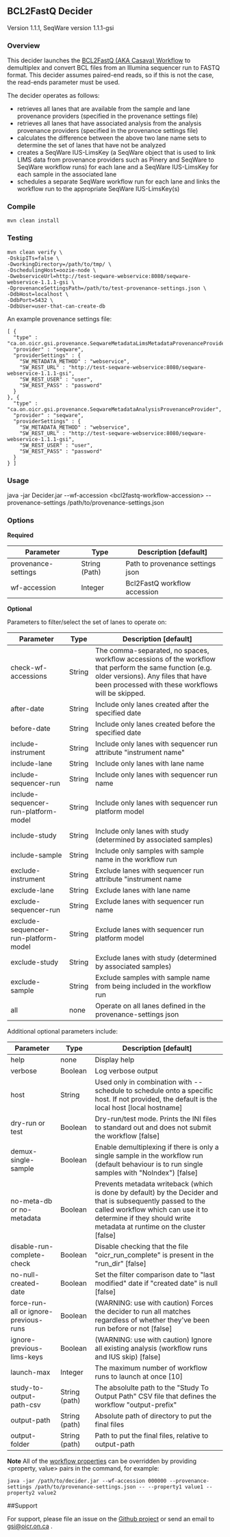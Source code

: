 ## BCL2FastQ Decider

Version 1.1.1, SeqWare version 1.1.1-gsi

### Overview

This decider launches the [BCL2FastQ (AKA Casava) Workflow](../workflow-casava) to demultiplex and convert BCL files from an Illumina sequencer run to FASTQ format. This decider assumes paired-end reads, so if this is not the case, the read-ends parameter must be used.

The decider operates as follows:
- retrieves all lanes that are available from the sample and lane provenance providers (specified in the provenance settings file)
- retrieves all lanes that have associated analysis from the analysis provenance providers (specified in the provenance settings file)
- calculates the difference between the above two lane name sets to determine the set of lanes that have not be analyzed
- creates a SeqWare IUS-LimsKey (a SeqWare object that is used to link LIMS data from provenance providers such as Pinery and SeqWare to SeqWare workflow runs) for each lane and a SeqWare IUS-LimsKey for each sample in the associated lane
- schedules a separate SeqWare workflow run for each lane and links the workflow run to the appropriate SeqWare IUS-LimsKey(s)

### Compile

```
mvn clean install
```

### Testing

```
mvn clean verify \
-DskipITs=false \
-DworkingDirectory=/path/to/tmp/ \
-DschedulingHost=oozie-node \
-DwebserviceUrl=http://test-seqware-webservice:8080/seqware-webservice-1.1.1-gsi \
-DprovenanceSettingsPath=/path/to/test-provenance-settings.json \
-DdbHost=localhost \
-DdbPort=5432 \
-DdbUser=user-that-can-create-db
```

An example provenance settings file:

```
[ {
  "type" : "ca.on.oicr.gsi.provenance.SeqwareMetadataLimsMetadataProvenanceProvider",
  "provider" : "seqware",
  "providerSettings" : {
    "SW_METADATA_METHOD" : "webservice",
    "SW_REST_URL" : "http://test-seqware-webservice:8080/seqware-webservice-1.1.1-gsi",
    "SW_REST_USER" : "user",
    "SW_REST_PASS" : "password"
  }
}, {
  "type" : "ca.on.oicr.gsi.provenance.SeqwareMetadataAnalysisProvenanceProvider",
  "provider" : "seqware",
  "providerSettings" : {
    "SW_METADATA_METHOD" : "webservice",
    "SW_REST_URL" : "http://test-seqware-webservice:8080/seqware-webservice-1.1.1-gsi",
    "SW_REST_USER" : "user",
    "SW_REST_PASS" : "password"
  }
} ]

```

### Usage

java -jar Decider.jar --wf-accession \<bcl2fastq-workflow-accession\> --provenance-settings /path/to/provenance-settings.json

### Options

**Required**

Parameter | Type | Description \[default\]
----------|------|-------------------------
provenance-settings | String (Path) | Path to provenance settings json
wf-accession | Integer | Bcl2FastQ workflow accession

**Optional**

Parameters to filter/select the set of lanes to operate on:

Parameter | Type | Description \[default\]
----------|------|-------------------------
check-wf-accessions                      | String  | The comma-separated, no spaces, workflow accessions of the workflow that perform the same function (e.g. older versions). Any files that have been processed with these workflows will be skipped.
after-date                               | String  | Include only lanes created after the specified date
before-date                              | String  | Include only lanes created before the specified date
include-instrument                       | String  | Include only lanes with sequencer run attribute "instrument name"  
include-lane                             | String  | Include only lanes with lane name
include-sequencer-run                    | String  | Include only lanes with sequencer run name
include-sequencer-run-platform-model     | String  | Include only lanes with sequencer run platform model
include-study                            | String  | Include only lanes with study (determined by associated samples)
include-sample                           | String  | Include only samples with sample name in the workflow run
exclude-instrument                       | String  | Exclude lanes with sequencer run attribute "instrument name
exclude-lane                             | String  | Exclude lanes with lane name
exclude-sequencer-run                    | String  | Exclude lanes with sequencer run name
exclude-sequencer-run-platform-model     | String  | Exclude lanes with sequencer run platform model
exclude-study                            | String  | Exclude lanes with study (determined by associated samples)
exclude-sample                           | String  | Exclude samples with sample name from being included in the workflow run
all                                      | none    | Operate on all lanes defined in the provenance-settings json

Additional optional parameters include:

Parameter | Type | Description \[default\]
----------|------|-------------------------
help                                     | none    | Display help
verbose                                  | Boolean | Log verbose output
host                                     | String  | Used only in combination with --schedule to schedule onto a specific host. If not provided, the default is the local host [local hostname]
dry-run or test                          | Boolean | Dry-run/test mode. Prints the INI files to standard out and does not submit the workflow [false]
demux-single-sample                      | Boolean | Enable demultiplexing if there is only a single sample in the workflow run (default behaviour is to run single samples with "NoIndex") [false]
no-meta-db or no-metadata                | Boolean | Prevents metadata writeback (which is done by default) by the Decider and that is subsequently passed to the called workflow which can use it to determine if they should write metadata at runtime on the cluster [false]
disable-run-complete-check               | Boolean | Disable checking that the file "oicr_run_complete" is present in the "run_dir" [false]
no-null-created-date                     | Boolean | Set the filter comparison date to "last modified" date if "created date" is null [false]
force-run-all or ignore-previous-runs    | Boolean | (WARNING: use with caution) Forces the decider to run all matches regardless of whether they've been run before or not [false]
ignore-previous-lims-keys                | Boolean | (WARNING: use with caution) Ignore all existing analysis (workflow runs and IUS skip) [false]
launch-max                               | Integer | The maximum number of workflow runs to launch at once [10]
study-to-output-path-csv                 | String (path) | The absolulte path to the "Study To Output Path" CSV file that defines the workflow "output-prefix"
output-path                              | String (path) | Absolute path of directory to put the final files
output-folder                            | String (path) | Path to put the final files, relative to output-path


**Note**
All of the [workflow properties](../workflow-casava) can be overridden by providing <property, value> pairs in the command, for example:
```
java -jar /path/to/decider.jar --wf-accession 000000 --provenance-settings /path/to/provenance-settings.json -- --property1 value1 --property2 value2
```

##Support

For support, please file an issue on the [Github project](https://github.com/oicr-gsi) or send an email to gsi@oicr.on.ca .


